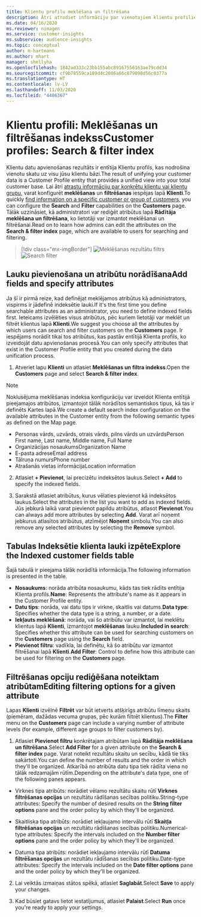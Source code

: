 ```yaml
---
title: Klientu profilu meklēšana un filtrēšana
description: Ātri atrodiet informāciju par vienotajiem klientu profiliem un filtrējiet norādītos atribūtus.
ms.date: 04/16/2020
ms.reviewer: nimagen
ms.service: customer-insights
ms.subservice: audience-insights
ms.topic: conceptual
author: m-hartmann
ms.author: mhart
manager: shellyha
ms.openlocfilehash: 1842ad333c23bb155abc89167556163ae79cdd34
ms.sourcegitcommit: cf9b78559ca189d4c2086a66c879098d56c0377a
ms.translationtype: HT
ms.contentlocale: lv-LV
ms.lasthandoff: 11/03/2020
ms.locfileid: "4406367"
---
```

# <a name="customer-profiles-search--filter-index"></a><span data-ttu-id="60c16-103">Klientu profili: Meklēšanas un filtrēšanas indekss</span><span class="sxs-lookup"><span data-stu-id="60c16-103">Customer profiles: Search & filter index</span></span>

<span data-ttu-id="60c16-104">Klientu datu apvienošanas rezultāts ir entītija Klientu profils, kas nodrošina vienotu skatu uz visu jūsu klientu bāzi.</span><span class="sxs-lookup"><span data-stu-id="60c16-104">The result of unifying your customer data is a Customer Profile entity that provides a unified view into your total customer base.</span></span> <span data-ttu-id="60c16-105">Lai ātri [atrastu informāciju par konkrētu klientu vai klientu grupu](customer-profiles.md), varat konfigurēt **meklēšanas** un **filtrēšanas** iespējas lapā **Klienti**.</span><span class="sxs-lookup"><span data-stu-id="60c16-105">To quickly [find information on a specific customer or group of customers](customer-profiles.md), you can configure the **Search** and **Filter** capabilities on the **Customers** page.</span></span> <span data-ttu-id="60c16-106">Tālāk uzzināsiet, kā administratori var rediģēt atribūtus lapā **Rādītāja meklēšana un filtrēšana**, ko lietotāji var izmantot meklēšanai un filtrēšanai.</span><span class="sxs-lookup"><span data-stu-id="60c16-106">Read on to learn how admins can edit the attributes on the **Search & filter index** page, which are available to users for searching and filtering.</span></span>

> [!div class="mx-imgBorder"]
> <span data-ttu-id="60c16-107">![Meklēšanas rezultātu filtrs](media/search-filter.png "Meklēšanas rezultātu filtrs")</span><span class="sxs-lookup"><span data-stu-id="60c16-107">![Search filter](media/search-filter.png "Search filter")</span></span>

## <a name="add-fields-and-specify-attributes"></a><span data-ttu-id="60c16-108">Lauku pievienošana un atribūtu norādīšana</span><span class="sxs-lookup"><span data-stu-id="60c16-108">Add fields and specify attributes</span></span>

<span data-ttu-id="60c16-109">Ja šī ir pirmā reize, kad definējat meklējamos atribūtus kā administrators, vispirms ir jādefinē indeksētie lauki.</span><span class="sxs-lookup"><span data-stu-id="60c16-109">If it's the first time you define searchable attributes as an administrator, you need to define indexed fields first.</span></span> <span data-ttu-id="60c16-110">Ieteicams izvēlēties visus atribūtus, pēc kuriem lietotāji var meklēt un filtrēt klientus lapā **Klienti**.</span><span class="sxs-lookup"><span data-stu-id="60c16-110">We suggest you choose all the attributes by which users can search and filter customers on the **Customers** page.</span></span> <span data-ttu-id="60c16-111">Ir iespējams norādīt tikai tos atribūtus, kas pastāv entītijā Klienta profils, ko izveidojāt datu apvienošanas procesā.</span><span class="sxs-lookup"><span data-stu-id="60c16-111">You can only specify attributes that exist in the Customer Profile entity that you created during the data unification process.</span></span>

1. <span data-ttu-id="60c16-112">Atveriet lapu **Klienti** un atlasiet **Meklēšanas un filtra indekss**.</span><span class="sxs-lookup"><span data-stu-id="60c16-112">Open the **Customers** page and select **Search & filter index**.</span></span>

> [!NOTE]
> <span data-ttu-id="60c16-113">Noklusējuma meklēšanas indeksa konfigurāciju var izveidot Klienta entītijā pieejamajos atribūtos, izmantojot tālāk norādītos semantiskos tipus, kā tas ir definēts Kartes lapā.</span><span class="sxs-lookup"><span data-stu-id="60c16-113">We create a default search index configuration on the available attributes in the Customer entity from the following semantic types as defined on the Map page.</span></span>
> - <span data-ttu-id="60c16-114">Personas vārds, uzvārds, otrais vārds, pilns vārds un uzvārds</span><span class="sxs-lookup"><span data-stu-id="60c16-114">Person First name, Last name, Middle name, Full Name</span></span>
> - <span data-ttu-id="60c16-115">Organizācijas nosaukums</span><span class="sxs-lookup"><span data-stu-id="60c16-115">Organization Name</span></span>
> - <span data-ttu-id="60c16-116">E-pasta adrese</span><span class="sxs-lookup"><span data-stu-id="60c16-116">Email address</span></span>
> - <span data-ttu-id="60c16-117">Tālruņa numurs</span><span class="sxs-lookup"><span data-stu-id="60c16-117">Phone number</span></span>
> - <span data-ttu-id="60c16-118">Atrašanās vietas informācija</span><span class="sxs-lookup"><span data-stu-id="60c16-118">Location information</span></span>

2. <span data-ttu-id="60c16-119">Atlasiet **+ Pievienot**, lai precizētu indeksētos laukus.</span><span class="sxs-lookup"><span data-stu-id="60c16-119">Select **+ Add** to specify the indexed fields.</span></span>

3. <span data-ttu-id="60c16-120">Sarakstā atlasiet atribūtus, kurus vēlaties pievienot kā indeksētos laukus.</span><span class="sxs-lookup"><span data-stu-id="60c16-120">Select the attributes in the list you want to add as indexed fields.</span></span> <span data-ttu-id="60c16-121">Jūs jebkurā laikā varat pievienot papildu atribūtus, atlasot **Pievienot**.</span><span class="sxs-lookup"><span data-stu-id="60c16-121">You can always add more attributes by selecting **Add**.</span></span> <span data-ttu-id="60c16-122">Varat arī noņemt jebkurus atlasītos atribūtus, atzīmējot **Noņemt** simbolu.</span><span class="sxs-lookup"><span data-stu-id="60c16-122">You can also remove any selected attributes by selecting the **Remove** symbol.</span></span>

## <a name="explore-the-indexed-customer-fields-table"></a><span data-ttu-id="60c16-123">Tabulas Indeksētie klienta lauki izpēte</span><span class="sxs-lookup"><span data-stu-id="60c16-123">Explore the Indexed customer fields table</span></span>

<span data-ttu-id="60c16-124">Šajā tabulā ir pieejama tālāk norādītā informācija.</span><span class="sxs-lookup"><span data-stu-id="60c16-124">The following information is presented in the table.</span></span>

- <span data-ttu-id="60c16-125">**Nosaukums**: norāda atribūta nosaukumu, kāds tas tiek rādīts entītija Klienta profils.</span><span class="sxs-lookup"><span data-stu-id="60c16-125">**Name**: Represents the attribute's name as it appears in the Customer Profile entity.</span></span>
- <span data-ttu-id="60c16-126">**Datu tips**: norāda, vai datu tips ir virkne, skaitlis vai datums.</span><span class="sxs-lookup"><span data-stu-id="60c16-126">**Data type**: Specifies whether the data type is a string, a number, or a date.</span></span>
- <span data-ttu-id="60c16-127">**Iekļauts meklēšanā**: norāda, vai šo atribūtu var izmantot, lai meklētu klientus lapā **Klienti**, izmantojot **meklēšanas** lauku.</span><span class="sxs-lookup"><span data-stu-id="60c16-127">**Included in search**: Specifies whether this attribute can be used for searching customers on the **Customers** page using the **Search** field.</span></span>
- <span data-ttu-id="60c16-128">**Pievienot filtru**: vadīkla, lai definētu, kā šo atribūtu var izmantot filtrēšanai lapā **Klienti**.</span><span class="sxs-lookup"><span data-stu-id="60c16-128">**Add Filter**: Control to define how this attribute can be used for filtering on the **Customers** page.</span></span>

## <a name="editing-filtering-options-for-a-given-attribute"></a><span data-ttu-id="60c16-129">Filtrēšanas opciju rediģēšana noteiktam atribūtam</span><span class="sxs-lookup"><span data-stu-id="60c16-129">Editing filtering options for a given attribute</span></span>

<span data-ttu-id="60c16-130">Lapas **Klienti** izvēlnē **Filtrēt** var būt ietverts atšķirīgs atribūtu līmeņu skaits (piemēram, dažādas vecuma grupas, pēc kurām filtrēt klientus).</span><span class="sxs-lookup"><span data-stu-id="60c16-130">The **Filter** menu on the **Customers** page can include a varying number of attribute levels (for example, different age groups to filter customers by).</span></span>

1. <span data-ttu-id="60c16-131">Atlasiet **Pievienot filtru** konkrētajam atribūtam lapā **Rādītāja meklēšana un filtrēšana**.</span><span class="sxs-lookup"><span data-stu-id="60c16-131">Select **Add Filter** for a given attribute on the **Search & filter index** page.</span></span> <span data-ttu-id="60c16-132">Varat noteikt rezultātu skaitu un secību, kādā tie tiks sakārtoti.</span><span class="sxs-lookup"><span data-stu-id="60c16-132">You can define the number of results and the order in which they'll be organized.</span></span> <span data-ttu-id="60c16-133">Atkarībā no atribūta datu tipa tiek rādīta viena no tālāk redzamajām rūtīm.</span><span class="sxs-lookup"><span data-stu-id="60c16-133">Depending on the attribute's data type, one of the following panes appears.</span></span>

- <span data-ttu-id="60c16-134">Virknes tipa atribūts: norādiet vēlamo rezultātu skaitu rūtī **Virknes filtrēšanas opcijas** un rezultātu rādīšanas secības politiku.</span><span class="sxs-lookup"><span data-stu-id="60c16-134">String-type attributes: Specify the number of desired results on the **String filter options** pane and the order policy by which they'll be organized.</span></span>

- <span data-ttu-id="60c16-135">Skaitliska tipa atribūts: norādiet iekļaujamo intervālu rūtī **Skaitļa filtrēšanas opcijas** un rezultātu rādīšanas secības politiku.</span><span class="sxs-lookup"><span data-stu-id="60c16-135">Numerical-type attributes: Specify the intervals included on the **Number filter options** pane and the order policy by which they'll be organized.</span></span>

- <span data-ttu-id="60c16-136">Datuma tipa atribūts: norādiet iekļaujamo intervālu rūtī **Datuma filtrēšanas opcijas** un rezultātu rādīšanas secības politiku.</span><span class="sxs-lookup"><span data-stu-id="60c16-136">Date-type attributes:  Specify the intervals included on the **Date filter options** pane and the order policy by which they'll be organized.</span></span>

2. <span data-ttu-id="60c16-137">Lai veiktās izmaiņas stātos spēkā, atlasiet **Saglabāt**.</span><span class="sxs-lookup"><span data-stu-id="60c16-137">Select **Save** to apply your changes.</span></span>

3. <span data-ttu-id="60c16-138">Kad būsiet gatavs lietot iestatījumus, atlasiet **Palaist**.</span><span class="sxs-lookup"><span data-stu-id="60c16-138">Select **Run** once you're ready to apply your settings.</span></span>

